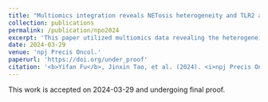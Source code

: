 ```yaml
---
title: "Multiomics integration reveals NETosis heterogeneity and TLR2 as a prognostic biomarker in pancreatic cancer"
collection: publications
permalink: /publication/npo2024
excerpt: 'This paper utilized multiomics data revealing the heterogeneity of NETosis, and identified TLR2 as a promising biomarker in PDAC'
date: 2024-03-29
venue: 'npj Precis Oncol.'
paperurl: 'https://doi.org/under_proof'
citation: '<b>Yifan Fu</b>, Jinxin Tao, et al. (2024). <i>npj Precis Oncol</i>. <i>Accept</i>.'
---
```


This work is accepted on 2024-03-29 and undergoing final proof.
